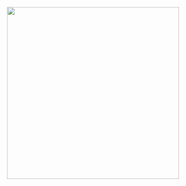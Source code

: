 <p align="center">
    <a href="https://admin.tattoostars.pro/login" target="_blank">
        <img src="https://admin.tattoostars.pro/admin/dist/img/logo.svg" width="400">
    </a>
</p>
